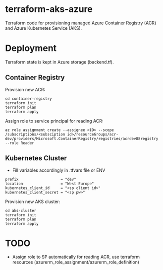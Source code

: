 # terraform-aks-azure
Terraform code for provisioning managed Azure Container Registry (ACR) and Azure Kubernetes Service (AKS).

# Deployment

Terraform state is kept in Azure storage (backend.tf).

## Container Registry

Provision new ACR:
```
cd container-registry
terraform init
terraform plan
terraform apply
```

Assign role to service principal for reading ACR:
```
az role assignment create --assignee <ID> --scope /subscriptions/<subsciption id>/resourceGroups/acr-dev/providers/Microsoft.ContainerRegistry/registries/acrdev88registry --role Reader
```

## Kubernetes Cluster


* Fill variables accordingly in .tfvars file or ENV

```
prefix                   = "dev"
location                 = "West Europe"
kubernetes_client_id     = "<sp client id>"
kubernetes_client_secret = "<sp pw>"
```

Provision new AKS cluster:
```
cd aks-cluster
terraform init
terraform plan
terraform apply
```

# TODO

* Assign role to SP automatically for reading ACR,  use terraform resources (azurerm_role_assignment/azurerm_role_definition)
